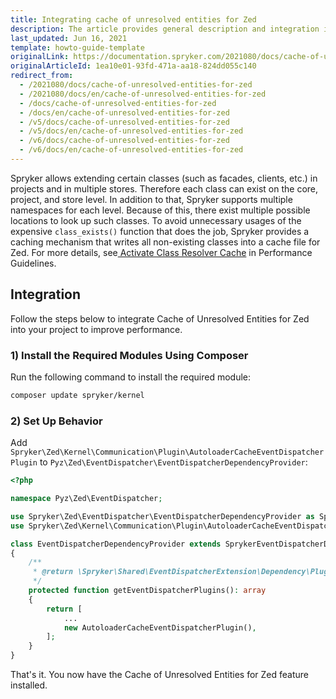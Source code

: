 ```yaml
---
title: Integrating cache of unresolved entities for Zed
description: The article provides general description and integration instructions of the Cache of Unresolved Entities for Zed feature
last_updated: Jun 16, 2021
template: howto-guide-template
originalLink: https://documentation.spryker.com/2021080/docs/cache-of-unresolved-entities-for-zed
originalArticleId: 1ea10e01-93fd-471a-aa18-824dd055c140
redirect_from:
  - /2021080/docs/cache-of-unresolved-entities-for-zed
  - /2021080/docs/en/cache-of-unresolved-entities-for-zed
  - /docs/cache-of-unresolved-entities-for-zed
  - /docs/en/cache-of-unresolved-entities-for-zed
  - /v5/docs/cache-of-unresolved-entities-for-zed
  - /v5/docs/en/cache-of-unresolved-entities-for-zed
  - /v6/docs/cache-of-unresolved-entities-for-zed
  - /v6/docs/en/cache-of-unresolved-entities-for-zed
---
```


Spryker allows extending certain classes (such as facades, clients, etc.) in projects and in multiple stores. Therefore each class can exist on the core, project, and store level. In addition to that, Spryker supports multiple namespaces for each level. Because of this, there exist multiple possible locations to look up such classes. To avoid unnecessary usages of the expensive `class_exists()` function that does the job, Spryker provides a caching mechanism that writes all non-existing classes into a cache file for Zed. For more details, see[ Activate Class Resolver Cache](/docs/scos/dev/guidelines/performance-guidelines.html#activate-class-resolver-cache) in Performance Guidelines.

## Integration
Follow the steps below to integrate Cache of Unresolved Entities for Zed into your project to improve performance.

### 1) Install the Required Modules Using Composer
Run the following command to install the required module:
```bash
composer update spryker/kernel
```
### 2) Set Up Behavior
Add `Spryker\Zed\Kernel\Communication\Plugin\AutoloaderCacheEventDispatcherPlugin` to `Pyz\Zed\EventDispatcher\EventDispatcherDependencyProvider`:

```php
<?php

namespace Pyz\Zed\EventDispatcher;

use Spryker\Zed\EventDispatcher\EventDispatcherDependencyProvider as SprykerEventDispatcherDependencyProvider;
use Spryker\Zed\Kernel\Communication\Plugin\AutoloaderCacheEventDispatcherPlugin;

class EventDispatcherDependencyProvider extends SprykerEventDispatcherDependencyProvider
{
    /**
     * @return \Spryker\Shared\EventDispatcherExtension\Dependency\Plugin\EventDispatcherPluginInterface[]
     */
    protected function getEventDispatcherPlugins(): array
    {
        return [
            ...
            new AutoloaderCacheEventDispatcherPlugin(),
        ];
    }
}
```

That's it. You now have the  Cache of Unresolved Entities for Zed feature installed.
